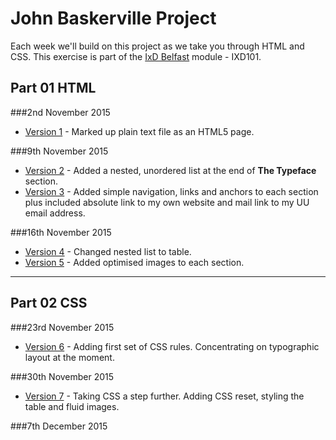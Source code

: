 John Baskerville Project
========================

Each week we'll build on this project as we take you through HTML and CSS. This exercise is part of the [IxD Belfast](http://ixdbelfast.org) module - IXD101.

Part 01 HTML
------------

###2nd November 2015
+ [Version 1](https://pixelpaper.github.io/john-baskerville/version-1.html) - Marked up plain text file as an HTML5 page.

###9th November 2015
+ [Version 2](https://pixelpaper.github.io/john-baskerville/version-2.html) - Added a nested, unordered list at the end of **The Typeface** section.
+ [Version 3](https://pixelpaper.github.io/john-baskerville/version-3.html) - Added simple navigation, links and anchors to each section plus included absolute link to my own website and mail link to my UU email address.

###16th November 2015
+ [Version 4](https://pixelpaper.github.io/john-baskerville/version-4.html) - Changed nested list to table.
+ [Version 5](https://pixelpaper.github.io/john-baskerville/version-5.html) - Added optimised images to each section.

---

Part 02 CSS
-----------

###23rd November 2015
+ [Version 6](https://pixelpaper.github.io/john-baskerville/version-6.html) - Adding first set of CSS rules. Concentrating on typographic layout at the moment.

###30th November 2015
+ [Version 7]() - Taking CSS a step further. Adding CSS reset, styling the table and fluid images.


###7th December 2015
